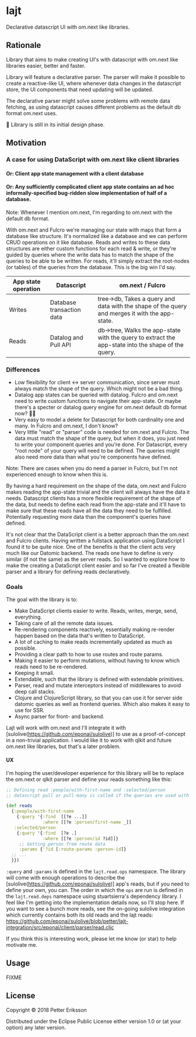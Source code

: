 # lajt

Declarative datascript UI with om.next like libraries.

## Rationale
Library that aims to make creating UI's with datascript with om.next like libraries easier, better and faster.

Library will feature a declarative parser.
The parser will make it possible to create a reactive-like UI, where whenever data changes in the datascript store, the UI components that need updating will be updated.

The declarative parser might solve some problems with remote data fetching, as using datascript causes different problems as the default db format om.next uses.

👷 Library is still in its initial design phase.

## Motivation
### A case for using DataScript with om.next like client libraries
#### Or: Client app state management with a client database
#### Or: Any sufficiently complicated client app state contains an ad hoc informally-specified bug-ridden slow implementation of half of a database.

Note: Whenever I mention om.next, I'm regarding to om.next with the default db format.

With om.next and Fulcro we're managing our state with maps that form a database like structure. It's normalized like a database and we can perform CRUD operations on it like database. Reads and writes to these data structures are either custom functions for each read & write, or they're guided by queries where the write data has to match the shape of the queries to be able to be written. For reads, it'll simply extract the root-nodes (or tables) of the queries from the database. This is the big win I'd say.

| App state operation| Datascript | om.next / Fulcro |
| -------------------|------------|------------------|
| Writes             | Database transaction data | tree->db, Takes a query and data with the shape of the query and merges it with the app-state. |
| Reads              | Datalog and Pull API | db->tree, Walks the app-state with the query to extract the app-state into the shape of the query. |

### Differences
- Low flexibility for client <-> server communication, since server must always match the shape of the query. Which might not be a bad thing.
- Datalog app states can be queried with datalog. Fulcro and om.next need to write custom functions to navigate their app-state. Or maybe there's a specter or datalog query engine for om.next default db format now? 🤷‍♂️
- Very easy to model a delete for Datascript for both cardinality one and many. In Fulcro and om.next, I don't know?
- Very little "read" or "parser" code is needed for om.next and Fulcro. The data must match the shape of the query, but when it does, you just need to write your component queries and you're done. For Datascript, every "root node" of your query will need to be defined. The queries might also need more data than what you're components have defined.

Note: There are cases when you do need a parser in Fulcro, but I'm not experienced enough to know when this is.

By having a hard requirement on the shape of the data, om.next and Fulcro makes reading the app-state trivial and the client will always have the data it needs. Datascript clients has a more flexible requirement of the shape of the data, but needs to define each read from the app-state and it'll have to make sure that these reads have all the data they need to be fulfilled. Potentially requesting more data than the component's queries have defined.

It's not clear that the DataScript client is a better approach than the om.next and Fulcro  clients. Having written a fullstack application using DataScript I found it to be quite nice. One of the benefits is that the client acts very much like our Datomic backend. The reads one have to define is very similar (if not the same) as the server reads. So I wanted to explore how to make the creating a DataScript client easier and so far I've created a flexible parser and a library for defining reads declaratively.
### Goals

The goal with the library is to:
- Make DataScript clients easier to write. Reads, writes, merge, send, everything.
- Taking care of all the remote data issues.
- Re-rendering components reactively, essentially making re-render happen based on the data that's written to DataScript.
- A lot of caching to make reads incrementally updated as much as possible.
- Providing a clear path to how to use routes and route params.
- Making it easier to perform mutations, without having to know which reads need to be re-rendered.
- Keeping it small.
- Extendable, such that the library is defined with extendable primitives.
- Parser, read and mutate interceptors instead of middlewares to avoid deep call stacks.
- Clojure and ClojureScript library, so that you can use it for server side datomic queries as well as frontend queries. Which also makes it easy to use for SSR.
- Async parser for front- and backend.

Lajt will work with om.next and I'll integrate it with [sulolive(https://github.com/eponai/sulolive)] to use as a proof-of-concept in a non-trivial application. I would like it to work with qlkit and future om.next like libraries, but that's a later problem.

#### UX
I'm hoping the user/developer experience for this library will be to replace the om.next or qlkit parser and define your reads something like this:
```clj
;; Defining read :people/with-first-name and :selected/person
;; datascript pull or pull-many is called if the queries are used with a pull-pattern.

(def reads
  {:people/with-first-name
    {:query '{:find  [[?e ...]]
              :where [[?e :person/first-name _]]
   :selected/person
    {:query '{:find  [?e .]
              :where [[?e :person/id ?id]]}
     ;; Getting person from route data
     :params {'?id [:route-params :person-id]}
  ;; ...
  }})
```
`:query` and `:params` is defined in the `lajt.read.ops` namespace. The library will come with enough operations to describe the [sulolive(https://github.com/eponai/sulolive)] app's reads, but if you need to define your own, you can. The order in which the `ops` are run is defined in the `lajt.read.deps` namespace using stuartsierra's dependency library.
I feel like I'm getting into the implementation details now, so I'll stop here. If you want to see a bunch more reads, see the on-going sulolive integration which currently contains both its old reads and the lajt reads:
https://github.com/eponai/sulolive/blob/petter/lajt-integration/src/eponai/client/parser/read.cljc

If you think this is interesting work, please let me know (or star) to help motivate me.

## Usage

FIXME

## License

Copyright © 2018 Petter Eriksson

Distributed under the Eclipse Public License either version 1.0 or (at
your option) any later version.
